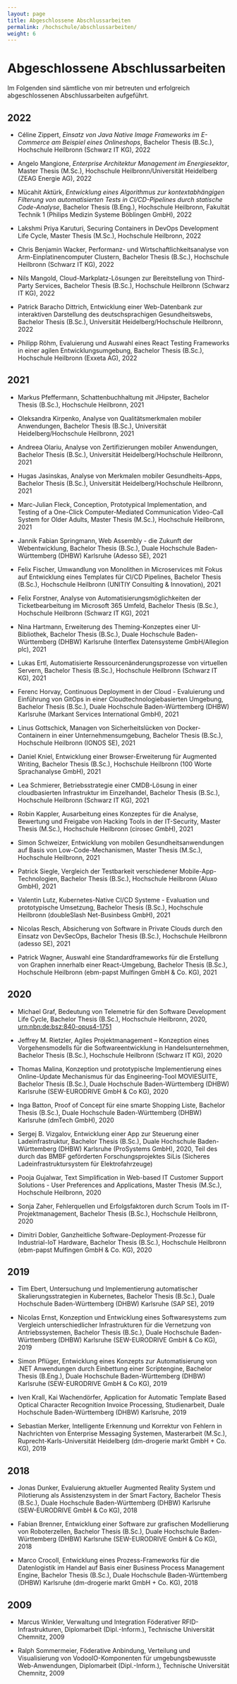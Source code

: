 ```yaml
---
layout: page
title: Abgeschlossene Abschlussarbeiten
permalink: /hochschule/abschlussarbeiten/
weight: 6
---
```


# Abgeschlossene Abschlussarbeiten

Im Folgenden sind sämtliche von mir betreuten und erfolgreich abgeschlossenen Abschlussarbeiten aufgeführt. 

## 2022
- Céline Zippert, _Einsatz von Java Native Image Frameworks im E-Commerce am Beispiel eines Onlineshops_, Bachelor Thesis (B.Sc.), Hochschule Heilbronn (Schwarz IT KG), 2022

- Angelo Mangione, _Enterprise Architektur Management im Energiesektor_, Master Thesis (M.Sc.), Hochschule Heilbronn/Universität Heidelberg (ZEAG Energie AG), 2022

- Mücahit Aktürk, _Entwicklung eines Algorithmus zur kontextabhängigen Filterung von automatisierten Tests in CI/CD-Pipelines durch statische Code-Analyse_, Bachelor Thesis (B.Eng.), Hochschule Heilbronn, Fakultät Technik 1 (Philips Medizin Systeme Böblingen GmbH), 2022

- Lakshmi Priya Karuturi, Securing Containers in DevOps Development Life Cycle, Master Thesis (M.Sc.), Hochschule Heilbronn, 2022

- Chris Benjamin Wacker, Performanz- und Wirtschaftlichkeitsanalyse von Arm-Einplatinencomputer Clustern, Bachelor Thesis (B.Sc.), Hochschule Heilbronn (Schwarz IT KG), 2022

- Nils Mangold, Cloud-Markplatz-Lösungen zur Bereitstellung von Third-Party Services, Bachelor Thesis (B.Sc.), Hochschule Heilbronn (Schwarz IT KG), 2022

- Patrick Baracho Dittrich, Entwicklung einer Web-Datenbank zur interaktiven Darstellung des deutschsprachigen Gesundheitswebs, Bachelor Thesis (B.Sc.), Universität Heidelberg/Hochschule Heilbronn, 2022

- Philipp Röhm, Evaluierung und Auswahl eines React Testing Frameworks in einer agilen Entwicklungsumgebung, Bachelor Thesis (B.Sc.), Hochschule Heilbronn (Exxeta AG), 2022

## 2021
- Markus Pfeffermann, Schattenbuchhaltung mit JHipster, Bachelor Thesis (B.Sc.), Hochschule Heilbronn, 2021

- Oleksandra Kirpenko, Analyse von Qualitätsmerkmalen mobiler Anwendungen, Bachelor Thesis (B.Sc.), Universität Heidelberg/Hochschule Heilbronn, 2021

- Andreea Olariu, Analyse von Zertifizierungen mobiler Anwendungen, Bachelor Thesis (B.Sc.), Universität Heidelberg/Hochschule Heilbronn, 2021

- Hugas Jasinskas, Analyse von Merkmalen mobiler Gesundheits-Apps, Bachelor Thesis (B.Sc.), Universität Heidelberg/Hochschule Heilbronn, 2021

- Marc-Julian Fleck, Conception, Prototypical Implementation, and Testing of a One-Click Computer-Mediated Communication Video-Call System for Older Adults, Master Thesis (M.Sc.), Hochschule Heilbronn, 2021

- Jannik Fabian Springmann, Web Assembly - die Zukunft der Webentwicklung, Bachelor Thesis (B.Sc.), Duale Hochschule Baden-Württemberg (DHBW) Karlsruhe (Adesso SE), 2021

- Felix Fischer, Umwandlung von Monolithen in Microservices mit Fokus auf Entwicklung eines Templates für CI/CD Pipelines, Bachelor Thesis (B.Sc.), Hochschule Heilbronn (UNITIY Consulting & Innovation), 2021

- Felix Forstner, Analyse von Automatisierungsmöglichkeiten der Ticketbearbeitung im Microsoft 365 Umfeld, Bachelor Thesis (B.Sc.), Hochschule Heilbronn (Schwarz IT KG), 2021

- Nina Hartmann, Erweiterung des Theming-Konzeptes einer UI-Bibliothek, Bachelor Thesis (B.Sc.), Duale Hochschule Baden-Württemberg (DHBW) Karlsruhe (Interflex Datensysteme GmbH/Allegion plc), 2021

- Lukas Ertl, Automatisierte Ressourcenänderungsprozesse von virtuellen Servern, Bachelor Thesis (B.Sc.), Hochschule Heilbronn (Schwarz IT KG), 2021

- Ferenc Horvay, Continuous Deployment in der Cloud - Evaluierung und Einführung von GitOps in einer Cloudtechnologiebasierten Umgebung, Bachelor Thesis (B.Sc.), Duale Hochschule Baden-Württemberg (DHBW) Karlsruhe (Markant Services International GmbH), 2021

- Linus Gottschick, Managen von Sicherheitslücken von Docker-Containern in einer Unternehmensumgebung, Bachelor Thesis (B.Sc.), Hochschule Heilbronn (IONOS SE), 2021

- Daniel Kniel, Entwicklung einer Browser-Erweiterung für Augmented Writing, Bachelor Thesis (B.Sc.), Hochschule Heilbronn (100 Worte Sprachanalyse GmbH), 2021

- Lea Schmierer, Betriebsstrategie einer CMDB-Lösung in einer cloudbasierten Infrastruktur im Einzelhandel, Bachelor Thesis (B.Sc.), Hochschule Heilbronn (Schwarz IT KG), 2021

- Robin Kappler, Ausarbeitung eines Konzeptes für die Analyse, Bewertung und Freigabe von Hacking Tools in der IT-Security, Master Thesis (M.Sc.), Hochschule Heilbronn (cirosec GmbH), 2021

- Simon Schweizer, Entwicklung von mobilen Gesundheitsanwendungen auf Basis von Low-Code-Mechanismen, Master Thesis (M.Sc.), Hochschule Heilbronn, 2021

- Patrick Siegle, Vergleich der Testbarkeit verschiedener Mobile-App-Technologien, Bachelor Thesis (B.Sc.), Hochschule Heilbronn (Aluxo GmbH), 2021

- Valentin Lutz, Kubernetes-Native CI/CD Systeme - Evaluation und prototypische Umsetzung, Bachelor Thesis (B.Sc.), Hochschule Heilbronn (doubleSlash Net-Businbess GmbH), 2021

- Nicolas Resch, Absicherung von Software in Private Clouds durch den Einsatz von DevSecOps, Bachelor Thesis (B.Sc.), Hochschule Heilbronn (adesso SE), 2021

- Patrick Wagner, Auswahl eine Standardframeworks für die Erstellung von Graphen innerhalb einer React-Umgebung, Bachelor Thesis (B.Sc.), Hochschule Heilbronn (ebm-papst Mulfingen GmbH & Co. KG), 2021

## 2020
- Michael Graf, Bedeutung von Telemetrie für den Software Development Life Cycle, Bachelor Thesis (B.Sc.), Hochschule Heilbronn, 2020, [urn:nbn:&#8203;de:bsz:840-opus4-1751](https://nbn-resolving.org/urn:nbn:de:bsz:840-opus4-1751)  

- Jeffrey M. Rietzler, Agiles Projektmanagement – Konzeption eines Vorgehensmodells für die Softwareentwicklung in Handelsunternehmen, Bachelor Thesis (B.Sc.), Hochschule Heilbronn (Schwarz IT KG), 2020

- Thomas Malina, Konzeption und prototypische Implementierung eines Online-Update Mechanismus für das Engineering-Tool MOVIESUITE, Bachelor Thesis (B.Sc.), Duale Hochschule Baden-Württemberg (DHBW) Karlsruhe (SEW-EURODRIVE GmbH & Co KG), 2020

- Inga Batton, Proof of Concept für eine smarte Shopping Liste, Bachelor Thesis (B.Sc.), Duale Hochschule Baden-Württemberg (DHBW) Karlsruhe (dmTech GmbH), 2020

- Sergej B. Vizgalov, Entwicklung einer App zur Steuerung einer Ladeinfrastruktur, Bachelor Thesis (B.Sc.), Duale Hochschule Baden-Württemberg (DHBW) Karlsruhe (ProSystems GmbH), 2020, Teil des durch das BMBF geförderten Forschungsprojektes SiLis (Sicheres Ladeinfrastruktursystem für Elektrofahrzeuge) 

- Pooja Gujalwar, Text Simplification in Web-based IT Customer Support Solutions - User Preferences and Applications, Master Thesis (M.Sc.), Hochschule Heilbronn, 2020

- Sonja Zaher, Fehlerquellen und Erfolgsfaktoren durch Scrum Tools im IT-Projektmanagement, Bachelor Thesis (B.Sc.), Hochschule Heilbronn, 2020

- Dimitri Dobler, Ganzheitliche Software-Deployment-Prozesse für Industrial-IoT Hardware, Bachelor Thesis (B.Sc.), Hochschule Heilbronn (ebm-papst Mulfingen GmbH & Co. KG), 2020

## 2019
- Tim Ebert, Untersuchung und Implementierung automatischer Skalierungsstrategien in Kubernetes, Bachelor Thesis (B.Sc.), Duale Hochschule Baden-Württemberg (DHBW) Karlsruhe (SAP SE), 2019

- Nicolas Ernst, Konzeption und Entwicklung eines Softwaresystems zum Vergleich unterschiedlicher Infrastrukturen für die Vernetzung von Antriebssystemen, Bachelor Thesis (B.Sc.), Duale Hochschule Baden-Württemberg (DHBW) Karlsruhe (SEW-EURODRIVE GmbH & Co KG), 2019

- Simon Pflüger, Entwicklung eines Konzepts zur Automatisierung von .NET Anwendungen durch Einbettung einer Scriptengine, Bachelor Thesis (B.Eng.), Duale Hochschule Baden-Württemberg (DHBW) Karlsruhe (SEW-EURODRIVE GmbH & Co KG), 2019

- Iven Krall, Kai Wachendörfer, Application for Automatic Template Based Optical Character Recognition Invoice Processing, Studienarbeit, Duale Hochschule Baden-Württemberg (DHBW) Karlsruhe, 2019

- Sebastian Merker, Intelligente Erkennung und Korrektur von Fehlern in Nachrichten von Enterprise Messaging Systemen, Masterarbeit (M.Sc.), Ruprecht-Karls-Universität Heidelberg (dm-drogerie markt GmbH + Co. KG), 2019

## 2018
- Jonas Dunker, Evaluierung aktueller Augmented Reality System und Pilotierung als Assistenzsystem in der Smart Factory, Bachelor Thesis (B.Sc.), Duale Hochschule Baden-Württemberg (DHBW) Karlsruhe (SEW-EURODRIVE GmbH & Co KG), 2018

- Fabian Brenner, Entwicklung einer Software zur grafischen Modellierung von Roboterzellen, Bachelor Thesis (B.Sc.), Duale Hochschule Baden-Württemberg (DHBW) Karlsruhe (SEW-EURODRIVE GmbH & Co KG), 2018

- Marco Crocoll, Entwicklung eines Prozess-Frameworks für die Datenlogistik im Handel auf Basis einer Business Process Management Engine, Bachelor Thesis (B.Sc.), Duale Hochschule Baden-Württemberg (DHBW) Karlsruhe (dm-drogerie markt GmbH + Co. KG), 2018

## 2009
- Marcus Winkler, Verwaltung und Integration Föderativer RFID-Infrastrukturen, Diplomarbeit (Dipl.-Inform.), Technische Universität Chemnitz, 2009

- Ralph Sommermeier, Föderative Anbindung, Verteilung und Visualisierung von VodooIO-Komponenten für umgebungsbewusste Web-Anwendungen, Diplomarbeit (Dipl.-Inform.), Technische Universität Chemnitz, 2009